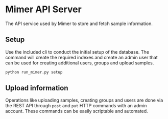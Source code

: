 # Mimer API Server

The API service used by Mimer to store and fetch sample information.

## Setup

Use the included cli to conduct the initial setup of the database. The command will create the required indexes and create an admin user that can be used for creating additional users, groups and upload samples.

```bash
python run_mimer.py setup
```

## Upload information

Operations like uploading samples, creating groups and users are done via the REST API through `post` and `put` HTTP commands with an admin account. These commands can be easily scriptable and automated.